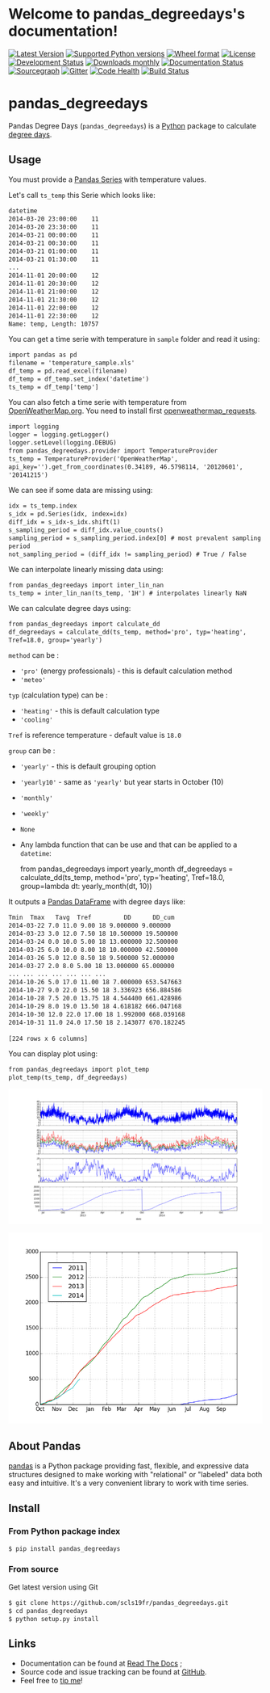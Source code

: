 Welcome to pandas\_degreedays's documentation!
==============================================

[![Latest Version](https://img.shields.io/pypi/v/pandas_degreedays.svg)](https://pypi.python.org/pypi/pandas_degreedays/)
[![Supported Python versions](https://img.shields.io/pypi/pyversions/pandas_degreedays.svg)](https://pypi.python.org/pypi/pandas_degreedays/)
[![Wheel format](https://img.shields.io/pypi/wheel/pandas_degreedays.svg)](https://pypi.python.org/pypi/pandas_degreedays/)
[![License](https://img.shields.io/pypi/l/pandas_degreedays.svg)](https://pypi.python.org/pypi/pandas_degreedays/)
[![Development Status](https://img.shields.io/pypi/status/pandas_degreedays.svg)](https://pypi.python.org/pypi/pandas_degreedays/)
[![Downloads monthly](https://img.shields.io/pypi/dm/pandas_degreedays.svg)](https://pypi.python.org/pypi/pandas_degreedays/)
[![Documentation Status](https://readthedocs.org/projects/pandas_degreedays/badge/?version=latest)](http://pandas_degreedays.readthedocs.org/en/latest/)
[![Sourcegraph](https://sourcegraph.com/api/repos/github.com/scls19fr/pandas_degreedays/.badges/status.png)](https://sourcegraph.com/github.com/scls19fr/pandas_degreedays)
[![Gitter](https://badges.gitter.im/Join%20Chat.svg)](https://gitter.im/scls19fr/pandas_degreedays?utm_source=badge&utm_medium=badge&utm_campaign=pr-badge&utm_content=badge)
[![Code Health](https://landscape.io/github/scls19fr/pandas_degreedays/master/landscape.svg?style=flat)](https://landscape.io/github/scls19fr/pandas_degreedays/master)
[![Build Status](https://travis-ci.org/scls19fr/pandas_degreedays.svg)](https://travis-ci.org/scls19fr/pandas_degreedays)


pandas\_degreedays
==================

Pandas Degree Days (`pandas_degreedays`) is a [Python](https://www.python.org/) package to calculate [degree days](http://en.wikipedia.org/wiki/Degree_day).

Usage
-----

You must provide a [Pandas Series](http://pandas.pydata.org/pandas-docs/stable/generated/pandas.Series.html) with temperature values.

Let's call `ts_temp` this Serie which looks like:

    datetime
    2014-03-20 23:00:00    11
    2014-03-20 23:30:00    11
    2014-03-21 00:00:00    11
    2014-03-21 00:30:00    11
    2014-03-21 01:00:00    11
    2014-03-21 01:30:00    11
    ...
    2014-11-01 20:00:00    12
    2014-11-01 20:30:00    12
    2014-11-01 21:00:00    12
    2014-11-01 21:30:00    12
    2014-11-01 22:00:00    12
    2014-11-01 22:30:00    12
    Name: temp, Length: 10757

You can get a time serie with temperature in `sample` folder and read it using:

    import pandas as pd
    filename = 'temperature_sample.xls'
    df_temp = pd.read_excel(filename)
    df_temp = df_temp.set_index('datetime')
    ts_temp = df_temp['temp']

You can also fetch a time serie with temperature from [OpenWeatherMap.org](http://www.openweathermap.org/). You need to install first [openweathermap\_requests](http://openweathermap-requests.readthedocs.org/).

    import logging
    logger = logging.getLogger()
    logger.setLevel(logging.DEBUG)
    from pandas_degreedays.provider import TemperatureProvider
    ts_temp = TemperatureProvider('OpenWeatherMap', api_key='').get_from_coordinates(0.34189, 46.5798114, '20120601', '20141215')

We can see if some data are missing using:

    idx = ts_temp.index
    s_idx = pd.Series(idx, index=idx)
    diff_idx = s_idx-s_idx.shift(1)
    s_sampling_period = diff_idx.value_counts()
    sampling_period = s_sampling_period.index[0] # most prevalent sampling period
    not_sampling_period = (diff_idx != sampling_period) # True / False

We can interpolate linearly missing data using:

    from pandas_degreedays import inter_lin_nan 
    ts_temp = inter_lin_nan(ts_temp, '1H') # interpolates linearly NaN

We can calculate degree days using:

    from pandas_degreedays import calculate_dd
    df_degreedays = calculate_dd(ts_temp, method='pro', typ='heating', Tref=18.0, group='yearly')

`method` can be :  
-   `'pro'` (energy professionals) - this is default calculation method
-   `'meteo'`

`typ` (calculation type) can be :  
-   `'heating'` - this is default calculation type
-   `'cooling'`

`Tref` is reference temperature - default value is `18.0`

`group` can be :  
-   `'yearly'` - this is default grouping option
-   `'yearly10'` - same as `'yearly'` but year starts in October (10)
-   `'monthly'`
-   `'weekly'`
-   `None`
-   Any lambda function that can be use and that can be applied to a `datetime`:



    from pandas_degreedays import yearly_month
    df_degreedays = calculate_dd(ts_temp, method='pro', typ='heating', Tref=18.0, group=lambda dt: yearly_month(dt, 10))

It outputs a [Pandas DataFrame](http://pandas.pydata.org/pandas-docs/stable/generated/pandas.DataFrame.html) with degree days like:


    Tmin  Tmax   Tavg  Tref         DD      DD_cum
    2014-03-22 7.0 11.0 9.00 18 9.000000 9.000000
    2014-03-23 3.0 12.0 7.50 18 10.500000 19.500000
    2014-03-24 0.0 10.0 5.00 18 13.000000 32.500000
    2014-03-25 6.0 10.0 8.00 18 10.000000 42.500000
    2014-03-26 5.0 12.0 8.50 18 9.500000 52.000000
    2014-03-27 2.0 8.0 5.00 18 13.000000 65.000000
    ... ... ... ... ... ... ...
    2014-10-26 5.0 17.0 11.00 18 7.000000 653.547663
    2014-10-27 9.0 22.0 15.50 18 3.336923 656.884586
    2014-10-28 7.5 20.0 13.75 18 4.544400 661.428986
    2014-10-29 8.0 19.0 13.50 18 4.618182 666.047168
    2014-10-30 12.0 22.0 17.00 18 1.992000 668.039168
    2014-10-31 11.0 24.0 17.50 18 2.143077 670.182245
    
    [224 rows x 6 columns]

You can display plot using:

    from pandas_degreedays import plot_temp
    plot_temp(ts_temp, df_degreedays)

![](img/figure_yearly10.png)

![](img/figure_yearly10_comp.png)

About Pandas
------------

[pandas](http://pandas.pydata.org/) is a Python package providing fast, flexible, and expressive data structures designed to make working with "relational" or "labeled" data both easy and intuitive. It's a very convenient library to work with time series.

Install
-------

### From Python package index

    $ pip install pandas_degreedays

### From source

Get latest version using Git

    $ git clone https://github.com/scls19fr/pandas_degreedays.git
    $ cd pandas_degreedays
    $ python setup.py install

Links
-----

-   Documentation can be found at [Read The Docs](http://pandas-degreedays.readthedocs.org/) ;
-   Source code and issue tracking can be found at [GitHub](https://github.com/scls19fr/pandas_degreedays).
-   Feel free to [tip me](https://gratipay.com/scls19fr/)!


